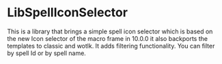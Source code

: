 # LibSpellIconSelector

This is a library that brings a simple spell icon selector which is based on the new Icon selector of the macro frame in 10.0.0
it also backports the templates to classic and wotlk.
It adds filtering functionality. You can filter by spell Id or by spell name.
